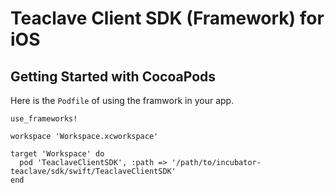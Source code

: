 # Teaclave Client SDK (Framework) for iOS

## Getting Started with CocoaPods

Here is the `Podfile` of using the framwork in your app.

```
use_frameworks!

workspace 'Workspace.xcworkspace'

target 'Workspace' do
  pod 'TeaclaveClientSDK', :path => '/path/to/incubator-teaclave/sdk/swift/TeaclaveClientSDK'
end
```
